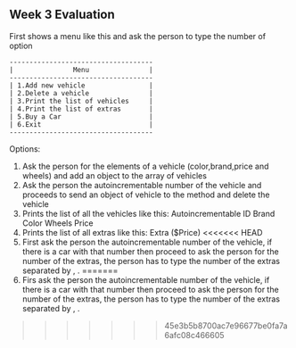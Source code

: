 ## Week 3 Evaluation


First shows a menu like this and ask the person to type the number of option
```
------------------------------------
|               Menu               |
------------------------------------
| 1.Add new vehicle                |
| 2.Delete a vehicle               |
| 3.Print the list of vehicles     |
| 4.Print the list of extras       |
| 5.Buy a Car                      |
| 6.Exit                           |
------------------------------------
```
Options:

1. Ask the person for the elements of a vehicle (color,brand,price and wheels)
and add an object to the array of vehicles
2. Ask the person the autoincrementable number of the vehicle and proceeds to send an object of vehicle to the method and delete the vehicle
3. Prints the list of all the vehicles like this:
Autoincrementable ID
Brand
Color
Wheels
Price
4. Prints the list of all extras like this:
Extra ($Price)
<<<<<<< HEAD
5. First ask the person the autoincrementable number of the vehicle, if there is
a car with that number then proceed to ask the person for the number of the extras, the person has to type the number of the extras separated by , .
=======
5. Firs ask the person the autoincrementable number of the vehicle, if there is
a car with that number then proceed to ask the person for the number of the extras, the person has to type the number of the extras separated by , . 
>>>>>>> 45e3b5b8700ac7e96677be0fa7a6afc08c466605
